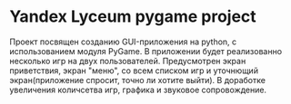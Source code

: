 # Yandex Lyceum pygame project

Проект посвящен созданию GUI-приложения на python, с использованием модуля PyGame.
В приложении будет реализованно несколько игр на двух пользователей. Предусмотрен экран приветствия, экран "меню", со всем списком игр и уточнющий экран(приложение спросит, точно ли хотите выйти). В доработке увеличения количсетва игр, графика и звуковое сопровождение.
